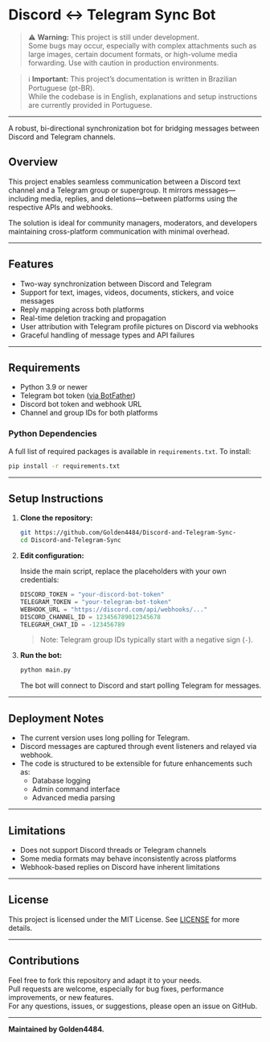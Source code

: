 # Discord ↔ Telegram Sync Bot

> ⚠️ **Warning:** This project is still under development.  
> Some bugs may occur, especially with complex attachments such as large images, certain document formats, or high-volume media forwarding. Use with caution in production environments.

> ℹ️ **Important:** This project’s documentation is written in Brazilian Portuguese (pt-BR).  
> While the codebase is in English, explanations and setup instructions are currently provided in Portuguese.

---

A robust, bi-directional synchronization bot for bridging messages between Discord and Telegram channels.

## Overview

This project enables seamless communication between a Discord text channel and a Telegram group or supergroup. It mirrors messages—including media, replies, and deletions—between platforms using the respective APIs and webhooks.

The solution is ideal for community managers, moderators, and developers maintaining cross-platform communication with minimal overhead.

---

## Features

- Two-way synchronization between Discord and Telegram
- Support for text, images, videos, documents, stickers, and voice messages
- Reply mapping across both platforms
- Real-time deletion tracking and propagation
- User attribution with Telegram profile pictures on Discord via webhooks
- Graceful handling of message types and API failures

---

## Requirements

- Python 3.9 or newer
- Telegram bot token ([via BotFather](https://core.telegram.org/bots#botfather))
- Discord bot token and webhook URL
- Channel and group IDs for both platforms

### Python Dependencies

A full list of required packages is available in `requirements.txt`. To install:

```bash
pip install -r requirements.txt
```

---

## Setup Instructions

1. **Clone the repository:**

   ```bash
   git https://github.com/Golden4484/Discord-and-Telegram-Sync-
   cd Discord-and-Telegram-Sync
   ```

2. **Edit configuration:**

   Inside the main script, replace the placeholders with your own credentials:

   ```python
   DISCORD_TOKEN = "your-discord-bot-token"
   TELEGRAM_TOKEN = "your-telegram-bot-token"
   WEBHOOK_URL = "https://discord.com/api/webhooks/..."
   DISCORD_CHANNEL_ID = 123456789012345678
   TELEGRAM_CHAT_ID = -123456789
   ```

   > Note: Telegram group IDs typically start with a negative sign (`-`).

3. **Run the bot:**

   ```bash
   python main.py
   ```

   The bot will connect to Discord and start polling Telegram for messages.

---

## Deployment Notes

- The current version uses long polling for Telegram.
- Discord messages are captured through event listeners and relayed via webhook.
- The code is structured to be extensible for future enhancements such as:
  - Database logging
  - Admin command interface
  - Advanced media parsing

---

## Limitations

- Does not support Discord threads or Telegram channels
- Some media formats may behave inconsistently across platforms
- Webhook-based replies on Discord have inherent limitations

---

## License

This project is licensed under the MIT License. See [LICENSE](LICENSE) for more details.

---

## Contributions

Feel free to fork this repository and adapt it to your needs.  
Pull requests are welcome, especially for bug fixes, performance improvements, or new features.  
For any questions, issues, or suggestions, please open an issue on GitHub.

---

**Maintained by Golden4484.**
